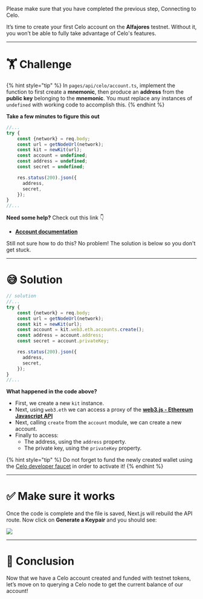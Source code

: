 Please make sure that you have completed the previous step, Connecting to Celo.

It’s time to create your first Celo account on the **Alfajores** testnet. Without it, you won’t be able to fully take advantage of Celo's features.

---

# 🏋️ Challenge

{% hint style="tip" %}
In `pages/api/celo/account.ts`, implement the function to first create a **mnemonic**, then produce an **address** from the **public key** belonging to the **mnemonic**. You must replace any instances of `undefined` with working code to accomplish this.
{% endhint %}

**Take a few minutes to figure this out**

```typescript
//...
try {
    const {network} = req.body;
    const url = getNodeUrl(network);
    const kit = newKit(url);
    const account = undefined;
    const address = undefined;
    const secret = undefined;

    res.status(200).json({
      address,
      secret,
    });
}
//...
```

**Need some help?** Check out this link 👇

- [**Account documentation**](https://web3js.readthedocs.io/en/v1.4.0/web3-eth-accounts.html)

Still not sure how to do this? No problem! The solution is below so you don't get stuck.

---

# 😅 Solution

```typescript
// solution
//...
try {
    const {network} = req.body;
    const url = getNodeUrl(network);
    const kit = newKit(url);
    const account = kit.web3.eth.accounts.create();
    const address = account.address;
    const secret = account.privateKey;

    res.status(200).json({
      address,
      secret,
    });
}
//...
```

**What happened in the code above?**

- First, we create a new `kit` instance.
- Next, using `web3.eth` we can access a proxy of the [**web3.js - Ethereum Javascript API**](https://web3js.readthedocs.io/en/v3.0.0-rc.5/)
- Next, calling `create` from the `account` module, we can create a new account.
- Finally to access:
  - The address, using the `address` property.
  - The private key, using the `privateKey` property.

{% hint style="tip" %}
Do not forget to fund the newly created wallet using the [Celo developer faucet](https://celo.org/developers/faucet) in order to activate it!
{% endhint %}

---

# ✅ Make sure it works

Once the code is complete and the file is saved, Next.js will rebuild the API route. Now click on **Generate a Keypair** and you should see:

![](https://raw.githubusercontent.com/figment-networks/learn-web3-dapp/main/markdown/__images__/celo/celo-account.gif)

---

# 🏁 Conclusion

Now that we have a Celo account created and funded with testnet tokens, let’s move on to querying a Celo node to get the current balance of our account!
